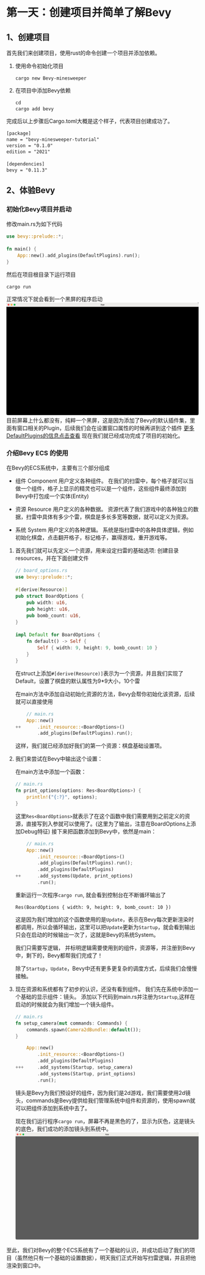 # 第一天：创建项目并简单了解Bevy

## 1、创建项目
首先我们来创建项目，使用rust的命令创建一个项目并添加依赖。

1.  使用命令初始化项目
    ```
    cargo new Bevy-minesweeper 
    ```

2.  在项目中添加Bevy依赖
    ```
    cd 
    cargo add bevy
    ```


完成后以上步骤后Cargo.toml大概是这个样子，代表项目创建成功了。
```
[package]
name = "bevy-minesweeper-tutorial"
version = "0.1.0"
edition = "2021"

[dependencies]
bevy = "0.11.3"
```

## 2、体验Bevy
###  初始化Bevy项目并启动
    
修改main.rs为如下代码
```rust
use bevy::prelude::*;

fn main() {
    App::new().add_plugins(DefaultPlugins).run();
}
```

然后在项目根目录下运行项目
```
cargo run
```

正常情况下就会看到一个黑屏的程序启动
![](../assets/doc/day1/bevy-app-1.jpg)
目前屏幕上什么都没有，纯粹一个黑屏，这是因为添加了Bevy的默认插件集，里面有窗口相关的Plugin，后续我们会在设置窗口属性的时候再讲到这个插件
[更多DefaultPlugins的信息点击查看](https://docs.rs/bevy/latest/bevy/prelude/struct.DefaultPlugins.html)
现在我们就已经成功完成了项目的初始化。

###  介绍Bevy ECS 的使用
    
在Bevy的ECS系统中，主要有三个部分组成
-   组件 Component
    用户定义各种组件。
    在我们的扫雷中，每个格子就可以当做一个组件，格子上显示的精灵也可以是一个组件，这些组件最终添加到Bevy中打包成一个实体(Entity)

-   资源 Resource
    用户定义的各种数据。
    资源代表了我们游戏中的各种独立的数据，扫雷中具体有多少个雷，棋盘是多长多宽等数据，就可以定义为资源。
    
-   系统 System
    用户定义的各种逻辑。
    系统是指扫雷中的各种具体逻辑，例如初始化棋盘，点击翻开格子，标记格子，赢得游戏，重开游戏等。

1.  首先我们就可以先定义一个资源，用来设定扫雷的基础选项:
    创建目录resources，并在下面创建文件
    ```rust
    // board_options.rs
    use bevy::prelude::*;

    #[derive(Resource)]
    pub struct BoardOptions {
        pub width: u16,
        pub height: u16,
        pub bomb_count: u16,
    }

    impl Default for BoardOptions {
        fn default() -> Self {
            Self { width: 9, height: 9, bomb_count: 10 }
        }
    }
    ``` 
    在struct上添加`#[derive(Resource)]`表示为一个资源，并且我们实现了Default，设置了棋盘的默认属性为9*9大小，10个雷

    在main方法中添加自动初始化资源的方法，Bevy会帮你初始化该资源，后续就可以直接使用
    ```rust
        // main.rs
        App::new()
    ++      .init_resource::<BoardOptions>()
            .add_plugins(DefaultPlugins).run();
    ```
    这样，我们就已经添加好我们的第一个资源：棋盘基础设置项。

2.  我们来尝试在Bevy中输出这个设置：

    在main方法中添加一个函数：
    ```rust
    // main.rs
    fn print_options(options: Res<BoardOptions>) {
        println!("{:?}", options);
    }
    ```
    这里`Res<BoardOptions>`就表示了在这个函数中我们需要用到之前定义的资源，直接写到入参就可以使用了。(这里为了输出，注意在BoardOptions上添加Debug特征)
    接下来把函数添加到Bevy中，依然是main：

    ```rust
        // main.rs
        App::new()
            .init_resource::<BoardOptions>()
            .add_plugins(DefaultPlugins).run();
            .add_plugins(DefaultPlugins)
    ++      .add_systems(Update, print_options)
            .run();
    ```

    重新运行一次程序`cargo run`, 就会看到控制台在不断循环输出了
    ```
    Res(BoardOptions { width: 9, height: 9, bomb_count: 10 })
    ```
    这是因为我们增加的这个函数使用的是`Update`，表示在Bevy每次更新渲染时都调用，所以会循环输出，这里可以把`Update`更新为`Startup`，就会看到输出只会在启动的时候输出一次了，这就是Bevy的系统System。

    我们只需要写逻辑， 并标明逻辑需要使用到的组件，资源等，并注册到Bevy中，剩下的，Bevy都帮我们完成了！

    除了`Startup`，`Update`，Bevy中还有更多更复杂的调度方式，后续我们会慢慢接触。

3.  现在资源和系统都有了初步的认识，还没有看到组件。
    我们先在系统中添加一个基础的显示组件：镜头。
    添加以下代码到main.rs并注册为`Startup`,这样在启动的时候就会为我们增加一个镜头组件。
    ```rust
    // main.rs
    fn setup_camera(mut commands: Commands) {
        commands.spawn(Camera2dBundle::default());
    }
    ```
    ```rust
        App::new()
            .init_resource::<BoardOptions>()
            .add_plugins(DefaultPlugins)
    +++     .add_systems(Startup, setup_camera)
            .add_systems(Startup, print_options)
            .run();
    ```
    镜头是Bevy为我们预设好的组件，因为我们是2d游戏，我们需要使用2d镜头，commands是Bevy提供给我们管理系统中组件和资源的，使用spawn就可以把组件添加到系统中去了。
    
    现在我们运行程序`cargo run`，屏幕不再是黑色的了，显示为灰色，这是镜头的底色，我们成功的添加镜头到系统中。
    ![](../assets/doc/day1/bevy-app-2.jpg)

至此，我们对Bevy的整个ECS系统有了一个基础的认识，并成功启动了我们的项目（虽然他只有一个基础的设置数据），明天我们正式开始写扫雷逻辑，并且把他渲染到窗口中。